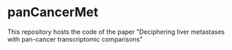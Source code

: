 # panCancerMet
This repository hosts the code of the paper "Deciphering liver metastases with pan-cancer transcriptomic comparisons"
